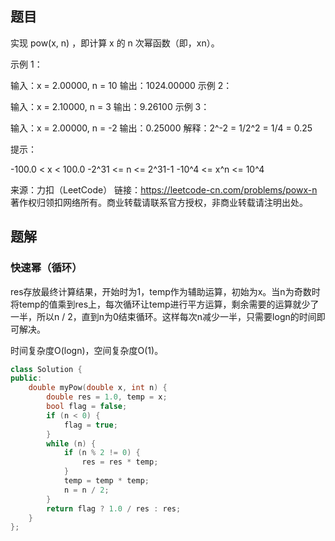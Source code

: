 ## 题目

实现 pow(x, n) ，即计算 x 的 n 次幂函数（即，xn）。

 

示例 1：

输入：x = 2.00000, n = 10
输出：1024.00000
示例 2：

输入：x = 2.10000, n = 3
输出：9.26100
示例 3：

输入：x = 2.00000, n = -2
输出：0.25000
解释：2^-2 = 1/2^2 = 1/4 = 0.25


提示：

-100.0 < x < 100.0
-2^31 <= n <= 2^31-1
-10^4 <= x^n <= 10^4

来源：力扣（LeetCode）
链接：https://leetcode-cn.com/problems/powx-n
著作权归领扣网络所有。商业转载请联系官方授权，非商业转载请注明出处。

## 题解

### 快速幂（循环）

res存放最终计算结果，开始时为1，temp作为辅助运算，初始为x。当n为奇数时将temp的值乘到res上，每次循环让temp进行平方运算，剩余需要的运算就少了一半，所以n / 2，直到n为0结束循环。这样每次n减少一半，只需要logn的时间即可解决。

时间复杂度O(logn)，空间复杂度O(1)。

```c++
class Solution {
public:
    double myPow(double x, int n) {
        double res = 1.0, temp = x;
        bool flag = false;
        if (n < 0) {
            flag = true;
        }
        while (n) {
            if (n % 2 != 0) {
                res = res * temp;
            }
            temp = temp * temp;
            n = n / 2;
        }
        return flag ? 1.0 / res : res;
    }
};
```

